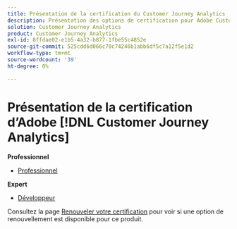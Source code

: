 ```yaml
---
title: Présentation de la certification du Customer Journey Analytics
description: Présentation des options de certification pour Adobe Customer Journey Analytics
solution: Customer Journey Analytics
product: Customer Journey Analytics
exl-id: 8ffdae02-e1b5-4a32-b877-1fbe55c4852e
source-git-commit: 525cdd6d066c70c74246b1abb6df5c7a12f5e1d2
workflow-type: tm+mt
source-wordcount: '39'
ht-degree: 0%

---
```


# Présentation de la certification d’Adobe [!DNL Customer Journey Analytics]

**Professionnel**

* [Professionnel](/help/certifications/acja/acja-p-business.md)

**Expert**

* [Développeur](/help/certifications/acja/acja-e-developer.md) <!--AD0-E604-->

Consultez la page [Renouveler votre certification](/help/certifications/renew.md) pour voir si une option de renouvellement est disponible pour ce produit.
